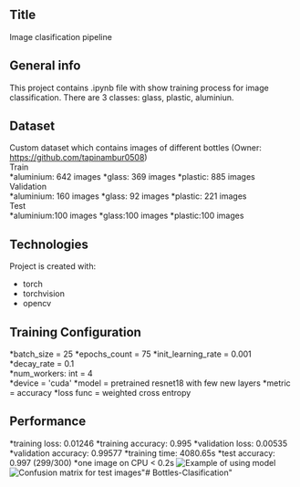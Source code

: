 ## Title
Image clasification pipeline

## General info
This project contains .ipynb file with show training process for image classification. There are 3 classes: glass, plastic, aluminiun.

## Dataset
Custom dataset which contains images of different bottles (Owner: https://github.com/tapinambur0508)<br>
Train<br>
*aluminium: 642 images
*glass: 369 images
*plastic: 885 images
<br>
Validation<br>
*aluminium: 160 images
*glass: 92 images
*plastic: 221 images
<br>
Test<br>
*aluminium:100 images
*glass:100 images
*plastic:100 images	

## Technologies
Project is created with:
* torch
* torchvision
* opencv
	
## Training Configuration
*batch_size = 25
*epochs_count = 75 
*init_learning_rate = 0.001 
*decay_rate = 0.1  
*num_workers: int = 4  
*device = 'cuda'
*model = pretrained resnet18 with few new layers
*metric = accuracy
*loss func = weighted cross entropy

## Performance
*training loss: 0.01246
*training accuracy: 0.995
*validation loss: 0.00535
*validation accuracy: 0.99577
*training time: 4080.65s
*test accuracy: 0.997 (299/300)
*one image on CPU < 0.2s
![Example of using model](https://github.com/Zhovtukhin/Bottles-Clasification/sample_prediction.png)
![Confusion matrix for test images](https://github.com/Zhovtukhin/Bottles-Clasification/performance.png)"# Bottles-Clasification" 
